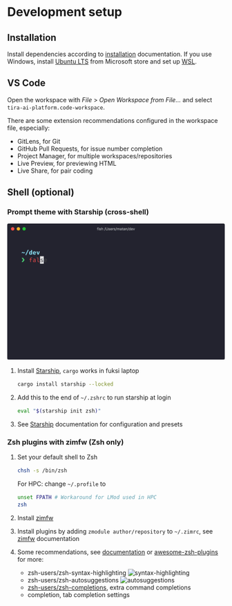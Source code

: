 # Development setup

## Installation

Install dependencies according to [installation](/docs/installation.md) documentation.
If you use Windows, install [Ubuntu LTS](https://apps.microsoft.com/detail/9nz3klhxdjp5?hl=en-us&gl=US) from Microsoft store and set up [WSL](https://learn.microsoft.com/en-us/windows/wsl/setup/environment).

## VS Code

Open the workspace with _File_ > _Open Workspace from File..._ and select `tira-ai-platform.code-workspace`.

There are some extension recommendations configured in the workspace file, especially:

- GitLens, for Git
- GitHub Pull Requests, for issue number completion
- Project Manager, for multiple workspaces/repositories
- Live Preview, for previewing HTML
- Live Share, for pair coding

## Shell (optional)

### Prompt theme with Starship (cross-shell)

![Starship](https://raw.githubusercontent.com/starship/starship/master/media/demo.gif)

1. Install [Starship](https://starship.rs/guide/), `cargo` works in fuksi laptop

   ```sh
   cargo install starship --locked
   ```

1. Add this to the end of `~/.zshrc` to run starship at login

   ```sh
   eval "$(starship init zsh)"
   ```

1. See [Starship](https://starship.rs/) documentation for configuration and presets

### Zsh plugins with zimfw (Zsh only)

1. Set your default shell to Zsh

   ```sh
   chsh -s /bin/zsh
   ```

   For HPC: change `~/.profile` to

    ```sh
    unset FPATH # Workaround for LMod used in HPC
    zsh
    ```

1. Install  [zimfw](https://zimfw.sh/docs/install/)
1. Install plugins by adding `zmodule author/repository` to `~/.zimrc`, see [zimfw](https://zimfw.sh/docs/install/) documentation
1. Some recommendations, see [documentation](https://zimfw.sh/docs/modules/) or [awesome-zsh-plugins](https://github.com/unixorn/awesome-zsh-plugins) for more:
   - zsh-users/zsh-syntax-highlighting
    ![syntax-highlighting](https://zimfw.sh/images/zim_syntax-highlighting_cropped.gif)
   - zsh-users/zsh-autosuggestions
    ![autosuggestions](https://zimfw.sh/images/zim_autosuggestions_cropped.gif)
   - [zsh-users/zsh-completions](https://github.com/zsh-users/zsh-completions), extra command completions
   - completion, tab completion settings
